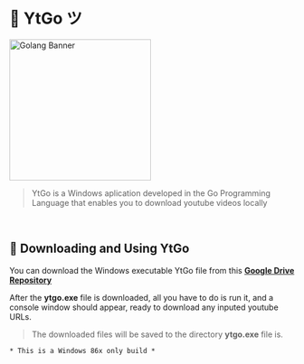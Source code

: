 # 📡 YtGo ツ
<img src="https://miro.medium.com/max/881/1*60-9wv8FneLpbu6RxLCdhA.jpeg" alt="Golang Banner" height="250px">

<blockquote>YtGo is a Windows aplication developed in the Go Programming Language that enables you to download youtube videos locally </blockquote>

<br>

## 🧶 Downloading and Using YtGo
You can download the Windows executable YtGo file from this **[Google Drive Repository](https://drive.google.com/file/d/1UfglHclG5ORWKIgLp4frexwr5n_skKyj/view?usp=sharing "Google Drive Repository")**

After the **ytgo.exe** file is downloaded, all you have to do is run it, and a console window should appear, ready to download any inputed youtube URLs.

<blockquote>The downloaded files will be saved to the directory <b>ytgo.exe</b> file is.</blockquote>

`* This is a Windows 86x only build *`